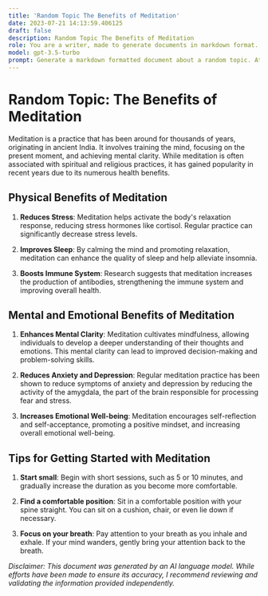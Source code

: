 ```yaml
---
title: 'Random Topic The Benefits of Meditation'
date: 2023-07-21 14:13:59.406125
draft: false
description: Random Topic The Benefits of Meditation
role: You are a writer, made to generate documents in markdown format. It is very important that all of the documents you generate are in valid markdown format.
model: gpt-3.5-turbo
prompt: Generate a markdown formatted document about a random topic. At the bottom, include a disclaimer explaining that the document was generated by you. The first line of the document should be the title. Make sure that the entire document is in proper markdown format, using a mix of various tags to make the document visually appealing.
---
```


# Random Topic: The Benefits of Meditation

Meditation is a practice that has been around for thousands of years, originating in ancient India. It involves training the mind, focusing on the present moment, and achieving mental clarity. While meditation is often associated with spiritual and religious practices, it has gained popularity in recent years due to its numerous health benefits.

## Physical Benefits of Meditation

1. **Reduces Stress**: Meditation helps activate the body's relaxation response, reducing stress hormones like cortisol. Regular practice can significantly decrease stress levels.

2. **Improves Sleep**: By calming the mind and promoting relaxation, meditation can enhance the quality of sleep and help alleviate insomnia.

3. **Boosts Immune System**: Research suggests that meditation increases the production of antibodies, strengthening the immune system and improving overall health.

## Mental and Emotional Benefits of Meditation

1. **Enhances Mental Clarity**: Meditation cultivates mindfulness, allowing individuals to develop a deeper understanding of their thoughts and emotions. This mental clarity can lead to improved decision-making and problem-solving skills.

2. **Reduces Anxiety and Depression**: Regular meditation practice has been shown to reduce symptoms of anxiety and depression by reducing the activity of the amygdala, the part of the brain responsible for processing fear and stress.

3. **Increases Emotional Well-being**: Meditation encourages self-reflection and self-acceptance, promoting a positive mindset, and increasing overall emotional well-being.

## Tips for Getting Started with Meditation

1. **Start small**: Begin with short sessions, such as 5 or 10 minutes, and gradually increase the duration as you become more comfortable.

2. **Find a comfortable position**: Sit in a comfortable position with your spine straight. You can sit on a cushion, chair, or even lie down if necessary.

3. **Focus on your breath**: Pay attention to your breath as you inhale and exhale. If your mind wanders, gently bring your attention back to the breath.

_Disclaimer: This document was generated by an AI language model. While efforts have been made to ensure its accuracy, I recommend reviewing and validating the information provided independently._